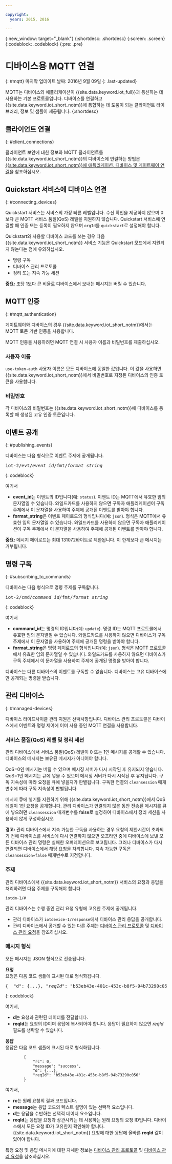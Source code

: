 ```yaml
---

copyright:
  years: 2015, 2016

---
```


{:new_window: target="\_blank"}
{:shortdesc: .shortdesc}
{:screen: .screen}
{:codeblock: .codeblock}
{:pre: .pre}


# 디바이스용 MQTT 연결
{: #mqtt}
마지막 업데이트 날짜: 2016년 9월 09일
{: .last-updated}

MQTT는 디바이스와 애플리케이션이 {{site.data.keyword.iot_full}}과 통신하는 데 사용하는 기본 프로토콜입니다. 디바이스를 연결하고 {{site.data.keyword.iot_short_notm}}에 통합하는 데 도움이 되는 클라이언트 라이브러리, 정보 및 샘플이 제공됩니다.
{:shortdesc}

## 클라이언트 연결
{: #client_connections}

클라이언트 보안에 대한 정보와 MQTT 클라이언트를 {{site.data.keyword.iot_short_notm}}의 디바이스에 연결하는 방법은 [{{site.data.keyword.iot_short_notm}}에 애플리케이션, 디바이스 및 게이트웨이 연결](../reference/security/connect_devices_apps_gw.html)을 참조하십시오.


## Quickstart 서비스에 디바이스 연결
{: #connecting_devices}

Quickstart 서비스는 서비스의 가장 빠른 레벨입니다. 수신 확인을 제공하지 않으며 0보다 큰 MQTT 서비스 품질(QoS) 레벨을 지원하지 않습니다. Quickstart 서비스에 연결할 때 인증 또는 등록이 필요하지 않으며 `orgId`를 `quickstart`로 설정해야 합니다.

Quickstart와 사용할 디바이스 코드를 쓰는 경우 다음 {{site.data.keyword.iot_short_notm}} 서비스 기능은 Quickstart 모드에서 지원되지 않는다는 점에 유의하십시오.

-  명령 구독
-  디바이스 관리 프로토콜
-  정리 또는 지속 가능 세션

**중요:** 초당 1보다 큰 비율로 디바이스에서 보내는 메시지는 버릴 수 있습니다.


## MQTT 인증
{: #mqtt_authentication}

게이트웨이와 디바이스의 경우 {{site.data.keyword.iot_short_notm}}에서는 MQTT 토큰 기반 인증을 사용합니다.

MQTT 인증을 사용하려면 MQTT 연결 시 사용자 이름과 비밀번호를 제출하십시오.

### 사용자 이름

`use-token-auth` 사용자 이름은 모든 디바이스에 동일한 값입니다. 이 값을 사용하면 {{site.data.keyword.iot_short_notm}}에서 비밀번호로 지정된 디바이스의 인증 토큰을 사용합니다.

### 비밀번호

각 디바이스의 비밀번호는 {{site.data.keyword.iot_short_notm}}에 디바이스를 등록할 때 생성된 고유 인증 토큰입니다.

## 이벤트 공개
{: #publishing_events}

디바이스는 다음 형식으로 이벤트 주제에 공개됩니다.

<pre class="pre">iot-2/evt/<var class="keyword varname">event_id</var>/fmt/<var class="keyword varname">format_string</var></pre>
{: codeblock}

여기서


-  **event_id**는 이벤트의 ID입니다(예: `status`). 이벤트 ID는 MQTT에서 유효한 임의 문자열일 수 있습니다. 와일드카드를 사용하지 않으면 구독자 애플리케이션이 구독 주제에서 이 문자열을 사용하여 주제에 공개된 이벤트를 받아야 합니다.
-  **format_string**은 이벤트 페이로드의 형식입니다(예: `json`). 형식은 MQTT에서 유효한 임의 문자열일 수 있습니다. 와일드카드를 사용하지 않으면 구독자 애플리케이션이 구독 주제에서 이 문자열을 사용하여 주제에 공개된 이벤트를 받아야 합니다.

**중요:** 메시지 페이로드는 최대 131072바이트로 제한됩니다. 이 한계보다 큰 메시지는 거부됩니다.


## 명령 구독
{: #subscribing_to_commands}

디바이스는 다음 형식으로 명령 주제를 구독합니다.

<pre class="pre">iot-2/cmd/<var class="keyword varname">command_id</var>/fmt/<var class="keyword varname">format_string</var></pre>
{: codeblock}

여기서

 - **command_id**는 명령의 ID입니다(예: `update`). 명령 ID는 MQTT 프로토콜에서 유효한 임의 문자열일 수 있습니다. 와일드카드를 사용하지 않으면 디바이스가 구독 주제에서 이 문자열을 사용하여 주제에 공개된 명령을 받아야 합니다.
 - **format_string**은 명령 페이로드의 형식입니다(예: `json`). 형식은 MQTT 프로토콜에서 유효한 임의 문자열일 수 있습니다. 와일드카드를 사용하지 않으면 디바이스가 구독 주제에서 이 문자열을 사용하여 주제에 공개된 명령을 받아야 합니다.

디바이스는 다른 디바이스의 이벤트를 구독할 수 없습니다. 디바이스는 고유 디바이스에만 공개되는 명령을 받습니다.

## 관리 디바이스
{: #managed-devices}

디바이스 라이프사이클 관리 지원은 선택사항입니다. 디바이스 관리 프로토콜은 디바이스에서 이벤트와 명령 제어에 이미 사용 중인 MQTT 연결을 사용합니다.

### 서비스 품질(QoS) 레벨 및 정리 세션

관리 디바이스에서 서비스 품질(QoS) 레벨이 0 또는 1인 메시지를 공개할 수 있습니다. 디바이스의 메시지는 보유된 메시지가 아니어야 합니다.

QoS=0인 메시지는 버릴 수 있으며 메시징 서버가 다시 시작된 후 유지되지 않습니다. QoS=1인 메시지는 큐에 넣을 수 있으며 메시징 서버가 다시 시작된 후 유지됩니다. 구독 지속성에 따라 요청을 큐에 넣을지가 판별됩니다. 구독한 연결의 `cleansession` 매개변수에 따라 구독 지속성이 판별됩니다.  

메시지 큐에 넣기를 지원하기 위해 {{site.data.keyword.iot_short_notm}}에서 QoS 레벨이 1인 요청을 공개합니다. 관리 디바이스가 연결되지 않은 동안 전송된 메시지를 큐에 넣으려면 `cleansession` 매개변수를 false로 설정하여 디바이스에서 정리 세션을 사용하지 않게 구성하십시오.

**경고:**
  관리 디바이스에서 지속 가능한 구독을 사용하는 경우 요청의 제한시간이 초과되기 전에 디바이스를 서비스에 다시 연결하지 않으면 오프라인 중에 디바이스에 보낸 모든 디바이스 관리 명령은 실패한 오퍼레이션으로 보고됩니다. 그러나 디바이스가 다시 연결되면 디바이스에서 해당 요청을 처리합니다. 지속 가능한 구독은 `cleansession=false` 매개변수로 지정합니다.

### 주제

관리 디바이스에서 {{site.data.keyword.iot_short_notm}} 서비스의 요청과 응답을 처리하려면 다음 주제를 구독해야 합니다.

```
iotdm-1/#
```


관리 디바이스는 수행 중인 관리 요청 유형에 고유한 주제에 공개됩니다.

- 관리 디바이스가 `iotdevice-1/response`에서 디바이스 관리 응답을 공개합니다.
- 관리 디바이스에서 공개할 수 있는 다른 주제는 [디바이스 관리 프로토콜](device_mgmt/index.html) 및 [디바이스 관리 요청](device_mgmt/requests.html)을 참조하십시오.



### 메시지 형식

모든 메시지는 JSON 형식으로 전송됩니다.

**요청**  
요청은 다음 코드 샘플에 표시된 대로 형식화됩니다.

<pre class="pre">{  "d": {...}, "<var class="keyword varname">reqId</var>": "b53eb43e-401c-453c-b8f5-94b73290c056" }</pre>
{: codeblock}

여기서,


 - **d**는 요청과 관련된 데이터를 전달합니다.
 - **reqId**는 요청의 ID이며 응답에 복사되어야 합니다. 응답이 필요하지 않으면 *reqId* 필드를 생략할 수 있습니다.

**응답**  
응답은 다음 코드 샘플에 표시된 대로 형식화됩니다.
```
        {
            "rc": 0,
            "message": "success",
            "d": {...},
            "reqId": "b53eb43e-401c-453c-b8f5-94b73290c056"
        }
```
여기서,
  
 - **rc**는 원래 요청의 결과 코드입니다.
 - **message**는 응답 코드의 텍스트 설명이 있는 선택적 요소입니다.
 - **d**는 응답을 수반하는 선택적 데이터 요소입니다.
 - **reqId**는 응답을 요청과 상관시키는 데 사용하는 원래 요청의 요청 ID입니다. 디바이스에서 모든 요청 ID가 고유한지 확인해야 합니다. {{site.data.keyword.iot_short_notm}} 요청에 대한 응답에 올바른 **reqId** 값이 있어야 합니다.

특정 요청 및 응답 메시지에 대한 자세한 정보는 [디바이스 관리 프로토콜](device_mgmt/index.html) 및 [디바이스 관리 요청](device_mgmt/requests.html)을 참조하십시오.
